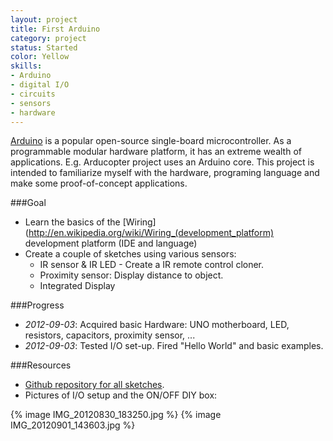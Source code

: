 ```yaml
---
layout: project
title: First Arduino 
category: project
status: Started
color: Yellow 
skills:
- Arduino
- digital I/O
- circuits
- sensors
- hardware 
---
```


[Arduino](http://en.wikipedia.org/wiki/Arduino) is a popular open-source single-board microcontroller. As a programmable modular hardware platform, it has an extreme wealth of applications. E.g. Arducopter project uses an Arduino core. This project is intended to familiarize myself with the hardware, programing language and make some proof-of-concept applications.


###Goal

* Learn the basics of the [Wiring](http://en.wikipedia.org/wiki/Wiring_(development_platform) development platform (IDE and language)
* Create a couple of sketches using various sensors:
    * IR sensor & IR LED - Create a IR remote control cloner.
    * Proximity sensor: Display distance to object.
    * Integrated Display

###Progress

* *2012-09-03*:  Acquired basic Hardware: UNO motherboard, LED,
  resistors, capacitors, proximity sensor, ...
* *2012-09-03*:  Tested I/O set-up. Fired "Hello World" and basic examples.


###Resources

* [Github repository for all sketches]().
* Pictures of I/O setup and the ON/OFF DIY box:

{% image IMG_20120830_183250.jpg %}
{% image IMG_20120901_143603.jpg %}

